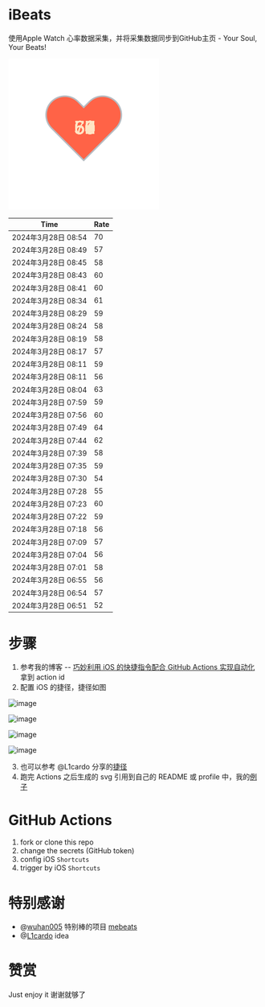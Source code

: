 # iBeats
使用Apple Watch 心率数据采集，并将采集数据同步到GitHub主页 - Your Soul, Your Beats!

![](./files/heart.svg)

<!--START_SECTION:my_heart_rate-->
| Time | Rate | 
 | ---- | ---- | 
| 2024年3月28日 08:54 | 70 |
| 2024年3月28日 08:49 | 57 |
| 2024年3月28日 08:45 | 58 |
| 2024年3月28日 08:43 | 60 |
| 2024年3月28日 08:41 | 60 |
| 2024年3月28日 08:34 | 61 |
| 2024年3月28日 08:29 | 59 |
| 2024年3月28日 08:24 | 58 |
| 2024年3月28日 08:19 | 58 |
| 2024年3月28日 08:17 | 57 |
| 2024年3月28日 08:11 | 59 |
| 2024年3月28日 08:11 | 56 |
| 2024年3月28日 08:04 | 63 |
| 2024年3月28日 07:59 | 59 |
| 2024年3月28日 07:56 | 60 |
| 2024年3月28日 07:49 | 64 |
| 2024年3月28日 07:44 | 62 |
| 2024年3月28日 07:39 | 58 |
| 2024年3月28日 07:35 | 59 |
| 2024年3月28日 07:30 | 54 |
| 2024年3月28日 07:28 | 55 |
| 2024年3月28日 07:23 | 60 |
| 2024年3月28日 07:22 | 59 |
| 2024年3月28日 07:18 | 56 |
| 2024年3月28日 07:09 | 57 |
| 2024年3月28日 07:04 | 56 |
| 2024年3月28日 07:01 | 58 |
| 2024年3月28日 06:55 | 56 |
| 2024年3月28日 06:54 | 57 |
| 2024年3月28日 06:51 | 52 |

<!--END_SECTION:my_heart_rate-->

# 步骤
1. 参考我的博客 -- [巧妙利用 iOS 的快捷指令配合 GitHub Actions 实现自动化](https://github.com/yihong0618/gitblog/issues/198) 拿到 action id
2. 配置 iOS 的捷径，捷径如图

![image](https://user-images.githubusercontent.com/15976103/122154218-0db0b480-ce97-11eb-93bb-5aec07c558dc.png)

![image](https://user-images.githubusercontent.com/15976103/122154236-186b4980-ce97-11eb-8e4b-70551a0391ae.png)

![image](https://user-images.githubusercontent.com/15976103/122154268-2d47dd00-ce97-11eb-902e-3acf292265a9.png)

![image](https://user-images.githubusercontent.com/15976103/122174055-fa144680-ceb4-11eb-9be2-3eb83cd516f7.png)

3. 也可以参考 @L1cardo 分享的[捷径](https://www.icloud.com/shortcuts/6ab6047b459c41ad822ad6b94b1c03d4)
4. 跑完 Actions 之后生成的 svg 引用到自己的 README 或 profile 中，我的[例子](https://github.com/yihong0618) 

# GitHub Actions

1. fork or clone this repo
2. change the secrets (GitHub token)
3. config iOS `Shortcuts` 
4. trigger by iOS `Shortcuts`

# 特别感谢
- @[wuhan005](https://github.com/wuhan005) 特别棒的项目 [mebeats](https://github.com/wuhan005/mebeats)
- @[L1cardo](https://github.com/L1cardo) idea

# 赞赏
Just enjoy it
谢谢就够了

